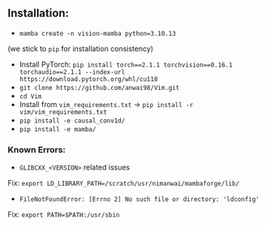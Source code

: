 ## Installation:

- `mamba create -n vision-mamba python=3.10.13`

(we stick to `pip` for installation consistency)

- Install PyTorch: `pip install torch==2.1.1 torchvision==0.16.1 torchaudio==2.1.1 --index-url https://download.pytorch.org/whl/cu118`
- `git clone https://github.com/anwai98/Vim.git`
- `cd Vim`
- Install from `vim_requirements.txt` -> `pip install -r vim/vim_requirements.txt`
- `pip install -e causal_conv1d/`
- `pip install -e mamba/`


### Known Errors:

- `GLIBCXX_<VERSION>` related issues

Fix: `export LD_LIBRARY_PATH=/scratch/usr/nimanwai/mambaforge/lib/`

- `FileNotFoundError: [Errno 2] No such file or directory: 'ldconfig'`

Fix: `export PATH=$PATH:/usr/sbin`
